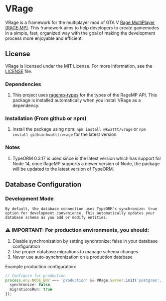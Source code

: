 # VRage
VRage is a framework for the multiplayer mod of GTA V [Rage MultiPlayer (RAGE:MP)](https://rage.mp/). This framework aims to help developers to create gamemodes in a simple, fast, organized way with the goal of making the development process more enjoyable and efficient.

## License
VRage is licensed under the MIT License. For more information, see the [LICENSE](LICENSE) file.

### Dependencies
1. This project uses [ragemp-types](https://github.com/ragempcommunity/ragemp-types) for the types of the RageMP API. This package is installed automatically when you install VRage as a dependency.

### Installation (From github or npm)
1. Install the package using npm: `npm install @kwattt/vrage` or `npm install github:kwattt/vrage` for the latest version.

### Notes
1. TypeORM 0.3.17 is used since is the latest version which has support for Node 14, once RageMP supports a newer version of Node, the package will be updated to the latest version of TypeORM.

## Database Configuration 
### Development Mode
    By default, the database connection uses TypeORM's synchronize: true option for development convenience. This automatically updates your database schema as you add or modify entities.

### ⚠️ IMPORTANT: For production environments, you should:

1. Disable synchronization by setting synchronize: false in your database configuration
2. Use proper database migrations to manage schema changes
3. Never use auto-synchronization on a production database

Example production configuration:
```typescript
// Configure for production
process.env.NODE_ENV === 'production' && VRage.Server.init('postgres', {
  synchronize: false,
  migrationsRun: true
});
```